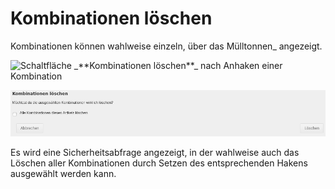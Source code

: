 # Kombinationen löschen 

Kombinationen können wahlweise einzeln, über das Mülltonnen_ angezeigt.

![](Bilder/ArtikelEigenschaften_KombinationsuebersichtMehrfachauswahl.png "Schaltfläche _**Kombinationen löschen**_ nach
      Anhaken einer Kombination")

![](Bilder/ArtikelEigenschaften_KombinationsuebersichtAbfrageKombinationenLoeschen.png "Sicherheitsabfrage beim Löschen von Kombinationen")

Es wird eine Sicherheitsabfrage angezeigt, in der wahlweise auch das Löschen aller Kombinationen durch Setzen des entsprechenden Hakens ausgewählt werden kann.



